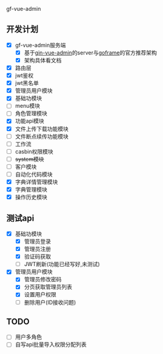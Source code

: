 gf-vue-admin

## 开发计划

- [x] gf-vue-admin服务端
  - [x] 基于[gin-vue-admin](https://github.com/flipped-aurora/gin-vue-admin)的server与[goframe](https://goframe.org/start/index)的官方推荐架构
  - [x] 架构具体看文档
- [x] 路由层
- [x] jwt鉴权
- [x] jwt黑名单
- [x] 管理员用户模块
- [x] 基础功模块
- [ ] menu模块
- [ ] 角色管理模块
- [x] 功能api模块
- [x] 文件上传下载功能模块
- [ ] 文件断点续传功能模块
- [ ] 工作流
- [ ] casbin权限模块
- [ ] ~~system模块~~
- [ ] 客户模块
- [ ] 自动化代码模块
- [x] 字典详情管理模块
- [x] 字典管理模块
- [x] 操作历史模块

## 测试api
- [x] 基础功模块
    - [x] 管理员登录
    - [x] 管理员注册
    - [x] 验证码获取
    - [ ] JWT刷新(功能已经写好,未测试)
- [x] 管理员用户模块    
    - [x] 管理员修改密码    
    - [x] 分页获取管理员列表    
    - [x] 设置用户权限    
    - [ ] 删除用户(ID接收问题)
  
## TODO
- [ ] 用户多角色
- [ ] 自写api批量导入权限分配列表